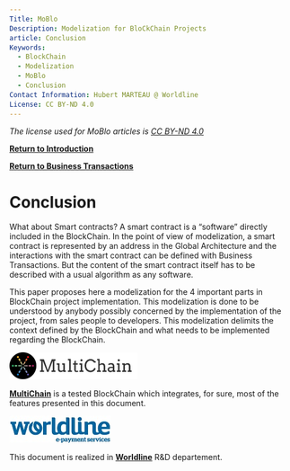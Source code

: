 ```yaml
---
Title: MoBlo
Description: Modelization for BloCkChain Projects
article: Conclusion
Keywords:
  - BlockChain
  - Modelization
  - MoBlo
  - Conclusion
Contact Information: Hubert MARTEAU @ Worldline
License: CC BY-ND 4.0
---
```


_The license used for MoBlo articles is_ [_CC BY-ND 4.0_](https://creativecommons.org/licenses/by-nd/4.0)

[**Return to Introduction**](/README.md)

[**Return to Business Transactions**](/05-bt.md)

# Conclusion

What about Smart contracts? A smart contract is a “software” directly included in the BlockChain. In the point of view of modelization, a smart contract is represented by an address in the Global Architecture and the interactions with the smart contract can be defined with Business Transactions. But the content of the smart contract itself has to be described with a usual algorithm as any software.

This paper proposes here a modelization for the 4 important parts in BlockChain project implementation. This modelization is done to be understood by anybody possibly concerned by the implementation of the project, from sales people to developers. This modelization delimits the context defined by the BlockChain and what needs to be implemented regarding the BlockChain.

![](/Img/multichain-logo-248x48.png)

[**MultiChain**](http://www.multichain.com/) is a tested BlockChain which integrates, for sure, most of the features presented in this document.

[![](/Img/WorldLine-Logo-petit.jpg)](https://worldline.com)

This document is realized in [**Worldline**](https://worldline.com) R&D departement.

